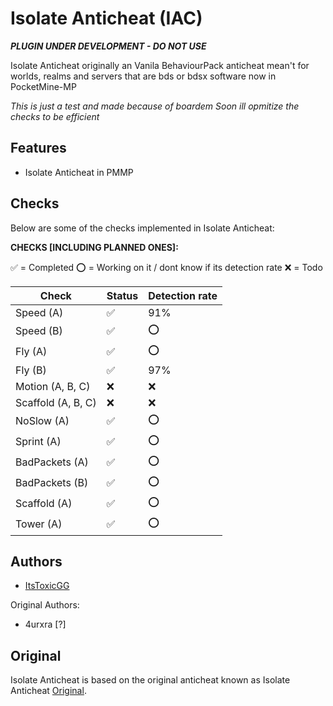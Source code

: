 # Isolate Anticheat (IAC)

***_PLUGIN UNDER DEVELOPMENT - DO NOT USE_***

Isolate Anticheat originally an Vanila BehaviourPack anticheat mean't for worlds, realms and servers that are bds or bdsx software
now in PocketMine-MP

*This is just a test and made because of boardem*
*Soon ill opmitize the checks to be efficient*

## Features

- Isolate Anticheat in PMMP

## Checks

Below are some of the checks implemented in Isolate Anticheat:

**CHECKS [INCLUDING PLANNED ONES]:**

✅ = Completed
⭕ = Working on it / dont know if its detection rate
❌ = Todo

| Check | Status | Detection rate |
| -------- | -------- | -------- |
| Speed (A) | ✅ | 91% |
| Speed (B) | ✅ | ⭕ |
| Fly (A) | ✅ | ⭕ |
| Fly (B) | ✅ | 97% |
| Motion (A, B, C) | ❌ | ❌ | 
| Scaffold (A, B, C) | ❌ | ❌ | 
| NoSlow (A) | ✅ | ⭕ | 
| Sprint (A) | ✅ | ⭕ | 
| BadPackets (A) | ✅ | ⭕ | 
| BadPackets (B) | ✅ | ⭕ | 
| Scaffold (A) | ✅ | ⭕ | 
| Tower (A) | ✅ | ⭕ | 

## Authors

- [ItsToxicGG]([https://github.com/ItsToxicGG/])

Original Authors:

- 4urxra [?]

## Original

Isolate Anticheat is based on the original anticheat known as Isolate Anticheat [Original]([https://github.com/originaldeveloper](https://github.com/Dream23322/Isolate-Anticheat/tree/main)). 
